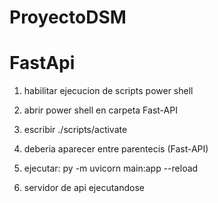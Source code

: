 # ProyectoDSM



# FastApi

1) habilitar ejecucion de scripts power shell
2) abrir power shell en carpeta Fast-API
3) escribir ./scripts/activate
4) deberia aparecer entre parentecis (Fast-API)

5) ejecutar: py -m uvicorn main:app --reload
6) servidor de api ejecutandose